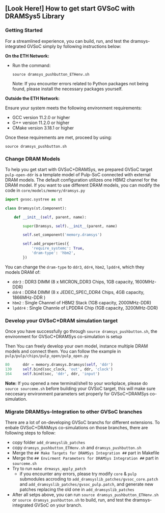 ## [Look Here!] How to get start GVSoC with DRAMSys5 Library

### Getting Started

For a streamlined experience, you can build, run, and test the dramsys-integrated GVSoC simply by following instructions below:

**On the ETH Network:**

- Run the command:
	~~~~~shell
	source dramsys_pushbutton_ETHenv.sh
	~~~~~
    Note: If you encounter errors related to Python packages not being found, please install the necessary packages yourself.

**Outside the ETH Network:**

Ensure your system meets the following environment requirements:

- GCC version 11.2.0 or higher
- G++ version 11.2.0 or higher
- CMake version 3.18.1 or higher

Once these requirements are met, proceed by using:

~~~~~shell
source dramsys_pushbutton.sh
~~~~~

### Change DRAM Models

To help you get start with GVSoC+DRAMSys, we prepared GVSoC target `pulp-open-ddr` is a template model of Pulp-SoC connected with external DRAM models. The default configuration utilizes one HBM2 channel for the DRAM model. If you want to use different DRAM models, you can modify the code in `core/models/memory/dramsys.py` 

```python
import gvsoc.systree as st

class Dramsys(st.Component):

    def __init__(self, parent, name):

        super(Dramsys, self).__init__(parent, name)

        self.set_component('memory.dramsys')

        self.add_properties({
            'require_systemc': True,
            'dram-type': 'hbm2',
        })
```

You can change the `dram-type` to `ddr3`, `ddr4`, `hbm2`, `lpddr4`, which they models DRAM of:

- `ddr3` : DDR3 DIMM (8 x MICRON_DDR3 Chips, 1GB capacity, 1600MHz-DDR)
- `ddr4` : DDR4 DIMM (8 x JEDEC_SPEC_DDR4 Chips, 4GB capacity, 1866MHz-DDR )
- `hbm2` : Single Channel of HBM2 Stack (1GB capacity, 2000MHz-DDR)
- `lpddr4` : Single Channle of LPDDR4 Chip (1GB capacity, 3200MHz-DDR)


### Develop your GVSoC+DRAM simulation target

Once you have successfully go through `source dramsys_pushbutton.sh`, the environment for GVSoC+DRAMSys co-simulation is setup

Then You can freely develop your own model, instance multiple DRAM models and connect them. You can follow the example in `pulp/pulp/chips/pulp_open/pulp_open.py`

```python
80		ddr = memory.dramsys.Dramsys(self, 'ddr') 
130		self.bind(soc_clock, 'out', ddr, 'clock')
164		self.bind(soc, 'ddr', ddr, 'input')
```

**Note:** If you opened a new terminal/shell to your workplace, please do `source sourceme.sh` before building your GVSoC target, this will make sure neccesary environment parameters set properly for GVSoC+DRAMSys co-simulation.


### Migrate DRAMSys-Integration to other GVSoC branches

There are a lot of on-developing GVSoC branchs for different extensions. To enbale GVSoC+DRAMsys co-simulations on those branches, there are following steps to follow:

- copy folder `add_dramsyslib_patches`
- copy `dramsys_pushbutton_ETHenv.sh` and `dramsys_pushbutton.sh`
- Merge the `## Make Targets for DRAMSys Integration ##` part in Makefile
- Merge the `## Envirment Parameters for DRAMSys Integration ##` part in `sourceme.sh`
- Try to run `make drmasys_apply_patch`
	- if you encounter any errors, please try modify `core` & `pulp` submodules accroding to `add_dramsyslib_patches/gvsoc_core.patch` and `add_dramsyslib_patches/gvsoc_pulp.patch`, and generate new patches replacing the old one in `add_dramsyslib_patches`
- After all setps above, you can run `source dramsys_pushbutton_ETHenv.sh` or `source dramsys_pushbutton.sh` to build, run, and test the dramsys-integrated GVSoC on your branch.